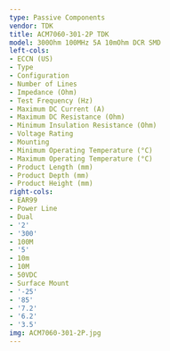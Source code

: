 ```yaml
---
type: Passive Components
vendor: TDK
title: ACM7060-301-2P TDK
model: 300Ohm 100MHz 5A 10mOhm DCR SMD
left-cols:
- ECCN (US)
- Type
- Configuration
- Number of Lines
- Impedance (Ohm)
- Test Frequency (Hz)
- Maximum DC Current (A)
- Maximum DC Resistance (Ohm)
- Minimum Insulation Resistance (Ohm)
- Voltage Rating
- Mounting
- Minimum Operating Temperature (°C)
- Maximum Operating Temperature (°C)
- Product Length (mm)
- Product Depth (mm)
- Product Height (mm)
right-cols:
- EAR99
- Power Line
- Dual
- '2'
- '300'
- 100M
- '5'
- 10m
- 10M
- 50VDC
- Surface Mount
- '-25'
- '85'
- '7.2'
- '6.2'
- '3.5'
img: ACM7060-301-2P.jpg
---
```

